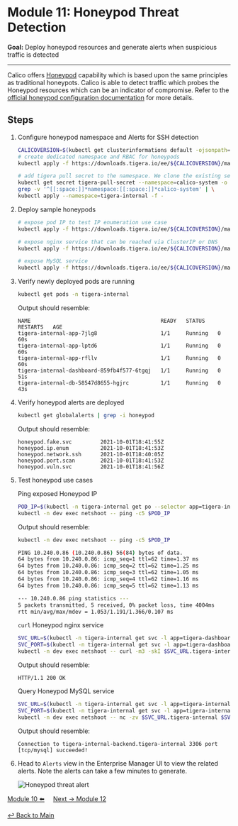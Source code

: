 # Module 11: Honeypod Threat Detection

**Goal:** Deploy honeypod resources and generate alerts when suspicious traffic is detected

---

Calico offers [Honeypod](https://docs.calicocloud.io/threat/honeypod/) capability which is based upon the same principles as traditional honeypots. Calico is able to detect traffic which probes the Honeypod resources which can be an indicator of compromise. Refer to the [official honeypod configuration documentation](https://docs.calicocloud.io/threat/honeypod/honeypods) for more details.

## Steps

1. Configure honeypod namespace and Alerts for SSH detection

    ```bash
    CALICOVERSION=$(kubectl get clusterinformations default -ojsonpath='{.spec.cnxVersion}')
    # create dedicated namespace and RBAC for honeypods
    kubectl apply -f https://downloads.tigera.io/ee/${CALICOVERSION}/manifests/threatdef/honeypod/common.yaml
    
    # add tigera pull secret to the namespace. We clone the existing secret from the calico-system NameSpace
    kubectl get secret tigera-pull-secret --namespace=calico-system -o yaml | \
    grep -v '^[[:space:]]*namespace:[[:space:]]*calico-system' | \
    kubectl apply --namespace=tigera-internal -f -
    ```

2. Deploy sample honeypods

    ```bash
    # expose pod IP to test IP enumeration use case
    kubectl apply -f https://downloads.tigera.io/ee/${CALICOVERSION}/manifests/threatdef/honeypod/ip-enum.yaml

    # expose nginx service that can be reached via ClusterIP or DNS
    kubectl apply -f https://downloads.tigera.io/ee/${CALICOVERSION}/manifests/threatdef/honeypod/expose-svc.yaml

    # expose MySQL service
    kubectl apply -f https://downloads.tigera.io/ee/${CALICOVERSION}/manifests/threatdef/honeypod/expose-svc.yaml
    ```

3. Verify newly deployed pods are running

    ```bash
    kubectl get pods -n tigera-internal
    ```

    Output should resemble:

    ```text
    NAME                                         READY   STATUS    RESTARTS   AGE
    tigera-internal-app-7jlg8                    1/1     Running   0          60s
    tigera-internal-app-lptd6                    1/1     Running   0          60s
    tigera-internal-app-rfllv                    1/1     Running   0          60s
    tigera-internal-dashboard-859fb4f577-6tgqj   1/1     Running   0          51s
    tigera-internal-db-58547d8655-hgjrc          1/1     Running   0          43s
    ```

4. Verify honeypod alerts are deployed

    ```bash
    kubectl get globalalerts | grep -i honeypod
    ```

    Output should resemble:

    ```text
    honeypod.fake.svc         2021-10-01T18:41:55Z
    honeypod.ip.enum          2021-10-01T18:41:53Z
    honeypod.network.ssh      2021-10-01T18:40:05Z
    honeypod.port.scan        2021-10-01T18:41:53Z
    honeypod.vuln.svc         2021-10-01T18:41:56Z
    ```

5. Test honeypod use cases

    Ping exposed Honeypod IP

    ```bash
    POD_IP=$(kubectl -n tigera-internal get po --selector app=tigera-internal-app -o jsonpath='{.items[0].status.podIP}')
    kubectl -n dev exec netshoot -- ping -c5 $POD_IP
    ```

    Output should resemble:

    ```bash
    kubectl -n dev exec netshoot -- ping -c5 $POD_IP

    PING 10.240.0.86 (10.240.0.86) 56(84) bytes of data.
    64 bytes from 10.240.0.86: icmp_seq=1 ttl=62 time=1.37 ms
    64 bytes from 10.240.0.86: icmp_seq=2 ttl=62 time=1.25 ms
    64 bytes from 10.240.0.86: icmp_seq=3 ttl=62 time=1.05 ms
    64 bytes from 10.240.0.86: icmp_seq=4 ttl=62 time=1.16 ms
    64 bytes from 10.240.0.86: icmp_seq=5 ttl=62 time=1.13 ms

    --- 10.240.0.86 ping statistics ---
    5 packets transmitted, 5 received, 0% packet loss, time 4004ms
    rtt min/avg/max/mdev = 1.053/1.191/1.366/0.107 ms
    ```

    `curl` Honeypod nginx service

    ```bash
    SVC_URL=$(kubectl -n tigera-internal get svc -l app=tigera-dashboard-internal-debug -ojsonpath='{.items[0].metadata.name}')
    SVC_PORT=$(kubectl -n tigera-internal get svc -l app=tigera-dashboard-internal-debug -ojsonpath='{.items[0].spec.ports[0].port}')
    kubectl -n dev exec netshoot -- curl -m3 -skI $SVC_URL.tigera-internal:$SVC_PORT | grep -i http
    ```

    Output should resemble:

    ```text
    HTTP/1.1 200 OK
    ```

    Query Honeypod MySQL service

    ```bash
    SVC_URL=$(kubectl -n tigera-internal get svc -l app=tigera-internal-backend -ojsonpath='{.items[0].metadata.name}')
    SVC_PORT=$(kubectl -n tigera-internal get svc -l app=tigera-internal-backend -ojsonpath='{.items[0].spec.ports[0].port}')
    kubectl -n dev exec netshoot -- nc -zv $SVC_URL.tigera-internal $SVC_PORT
    ```

    Output should resemble:

    ```text
    Connection to tigera-internal-backend.tigera-internal 3306 port [tcp/mysql] succeeded!
    ```

6. Head to `Alerts` view in the Enterprise Manager UI to view the related alerts. Note the alerts can take a few minutes to generate.

    ![Honeypod threat alert](../img/honeypod-threat-alert.png)

[Module 10 :arrow_left:](../modules/anomaly-detection.md) &nbsp;&nbsp;&nbsp;&nbsp;[Next -> Module 12](../modules/deep-packet-inspection.md)

[:leftwards_arrow_with_hook: Back to Main](/README.md)
